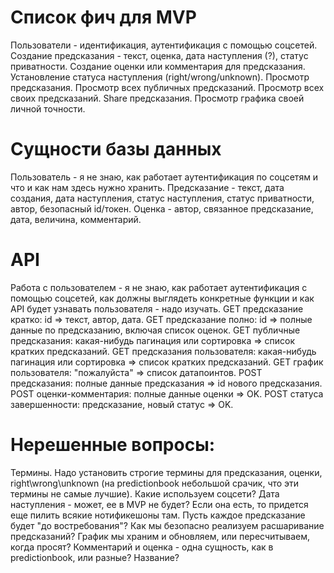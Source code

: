 # Список фич для MVP

Пользователи - идентификация, аутентификация с помощью соцсетей.
Создание предсказания - текст, оценка, дата наступления (?), статус приватности.
Создание оценки или комментария для предсказания.
Установление статуса наступления (right/wrong/unknown).
Просмотр предсказания.
Просмотр всех публичных предсказаний.
Просмотр всех своих предсказаний.
Share предсказания.
Просмотр графика своей личной точности.

# Сущности базы данных

Пользователь - я не знаю, как работает аутентификация по соцсетям и что и как нам здесь нужно хранить.
Предсказание - текст, дата создания, дата наступления, статус наступления, статус приватности, автор, безопасный id/токен.
Оценка - автор, связанное предсказание, дата, величина, комментарий.

# API

Работа с пользователем - я не знаю, как работает аутентификация с помощью соцсетей, как должны выглядеть конкретные функции и как API будет узнавать пользователя - надо изучать.
GET предсказание кратко: id => текст, автор, дата.
GET предсказание полно: id => полные данные по предсказанию, включая список оценок.
GET публичные предсказания: какая-нибудь пагинация или сортировка => список кратких предсказаний.
GET предсказания пользователя: какая-нибудь пагинация или сортировка => список кратких предсказаний.
GET график пользователя: "пожалуйста" => список датапоинтов.
POST предсказания: полные данные предсказания => id нового предсказания.
POST оценки-комментария: полные данные оценки => OK.
POST статуса завершенности: предсказание, новый статус => OK.


# Нерешенные вопросы:

Термины. Надо установить строгие термины для предсказания, оценки, right\wrong\unknown (на predictionbook небольшой срачик, что эти термины не самые лучшие).
Какие используем соцсети?
Дата наступления - может, ее в MVP не будет? Если она есть, то придется еще пилить всякие нотификешоны там. Пусть каждое предсказание будет "до востребования"?
Как мы безопасно реализуем расшаривание предсказаний?
График мы храним и обновляем, или пересчитываем, когда просят?
Комментарий и оценка - одна сущность, как в predictionbook, или разные?
Название?
